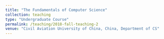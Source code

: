 ```yaml
---
title: "The Fundamentals of Computer Science"
collection: teaching
type: "Undergraduate Course"
permalink: /teaching/2018-fall-teaching-2
venue: "Civil Aviation University of China, China, Department of CS"
---
```

